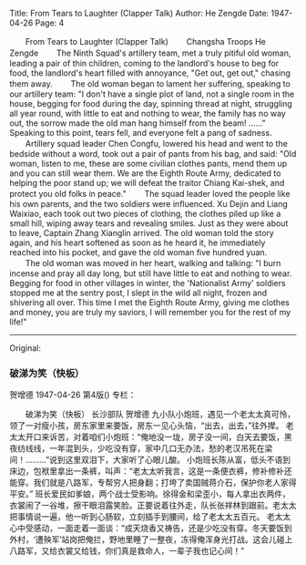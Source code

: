 Title: From Tears to Laughter (Clapper Talk)
Author: He Zengde
Date: 1947-04-26
Page: 4

　　From Tears to Laughter (Clapper Talk)
　　Changsha Troops He Zengde
　　The Ninth Squad's artillery team, met a truly pitiful old woman, leading a pair of thin children, coming to the landlord's house to beg for food, the landlord's heart filled with annoyance, "Get out, get out," chasing them away.
　　The old woman began to lament her suffering, speaking to our artillery team: "I don't have a single plot of land, not a single room in the house, begging for food during the day, spinning thread at night, struggling all year round, with little to eat and nothing to wear, the family has no way out, the sorrow made the old man hang himself from the beam! ......" Speaking to this point, tears fell, and everyone felt a pang of sadness.
　　Artillery squad leader Chen Congfu, lowered his head and went to the bedside without a word, took out a pair of pants from his bag, and said: "Old woman, listen to me, these are some civilian clothes pants, mend them up and you can still wear them. We are the Eighth Route Army, dedicated to helping the poor stand up; we will defeat the traitor Chiang Kai-shek, and protect you old folks in peace."
　　The squad leader loved the people like his own parents, and the two soldiers were influenced. Xu Dejin and Liang Waixiao, each took out two pieces of clothing, the clothes piled up like a small hill, wiping away tears and revealing smiles. Just as they were about to leave, Captain Zhang Xianglin arrived. The old woman told the story again, and his heart softened as soon as he heard it, he immediately reached into his pocket, and gave the old woman five hundred yuan.
　　The old woman was moved in her heart, walking and talking: "I burn incense and pray all day long, but still have little to eat and nothing to wear. Begging for food in other villages in winter, the 'Nationalist Army' soldiers stopped me at the sentry post, I slept in the wild all night, frozen and shivering all over. This time I met the Eighth Route Army, giving me clothes and money, you are truly my saviors, I will remember you for the rest of my life!"



<hr /> 

Original: 


### 破涕为笑（快板）
贺增德
1947-04-26
第4版()
专栏：

　　破涕为笑（快板）
    长沙部队  贺增德
    九小队小炮班，遇见一个老太太真可怜，领了一对瘦小孩，房东家里来要饭，房东一见心头恼，“出去，出去，”往外撵。
    老太太开口来诉苦，对着咱们小炮班：“俺地没一垅，房子没一间，白天去要饭，黑夜纺线线，一年混到头，少吃没有穿，家中几口无办法，愁的老汉吊死在梁间！………”说到这里双泪下，大家听了心眼儿酸。
    小炮班长陈从富，低头不语到床边，包袱里拿出一条裤，叫声：“老太太听我言，这是一条便衣裤，修补修补还能穿。我们就是八路军，专帮穷人把身翻；打垮了卖国贼蒋介石，保护你老人家得平安。”
    班长爱民如爹娘，两个战士受影响。徐得金和梁歪小，每人拿出衣两件，衣裳闹了一谷堆，擦干眼泪露笑脸。正要说着往外走，队长张祥林到跟前。老太太把事情说一遍，他一听到心肠软，立刻插手到腰间，给了老太太五百元。
    老太太心中受感动，一面走着一面谈：“成天烧香又祷告，还是少吃没有穿。冬天要饭到外村，‘遭殃军’站岗把俺拦，野地里睡了一整夜，冻得俺浑身光打战。这会儿碰上八路军，又给衣裳又给钱，你们真是救命人，一辈子我也记心间！”
